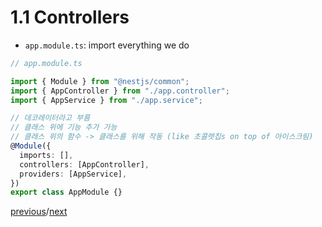 # 1.1 Controllers

- `app.module.ts`: import everything we do

```ts
// app.module.ts

import { Module } from "@nestjs/common";
import { AppController } from "./app.controller";
import { AppService } from "./app.service";

// 데코레이터라고 부름
// 클래스 위에 기능 추가 가능
// 클래스 위의 함수 -> 클래스를 위해 작동 (like 초콜렛칩s on top of 아이스크림)
@Module({
  imports: [],
  controllers: [AppController],
  providers: [AppService],
})
export class AppModule {}
```

[previous](README.md)/[next](1.2.services.md)
